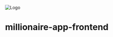 ![Logo](https://dev-to-uploads.s3.amazonaws.com/uploads/articles/th5xamgrr6se0x5ro4g6.png)


# millionaire-app-frontend
